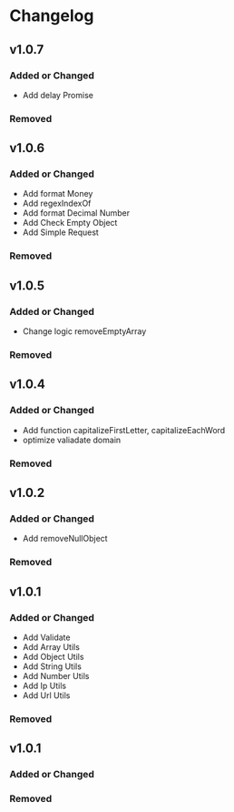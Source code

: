 # Changelog

## v1.0.7

### Added or Changed

- Add delay Promise

### Removed

## v1.0.6

### Added or Changed

- Add format Money
- Add regexIndexOf
- Add format Decimal Number
- Add Check Empty Object
- Add Simple Request

### Removed

## v1.0.5

### Added or Changed

- Change logic removeEmptyArray

### Removed

## v1.0.4

### Added or Changed

- Add function capitalizeFirstLetter, capitalizeEachWord
- optimize valiadate domain

### Removed

## v1.0.2

### Added or Changed

- Add removeNullObject

### Removed

## v1.0.1

### Added or Changed

- Add Validate
- Add Array Utils
- Add Object Utils
- Add String Utils
- Add Number Utils
- Add Ip Utils
- Add Url Utils

### Removed

## v1.0.1

### Added or Changed

### Removed
